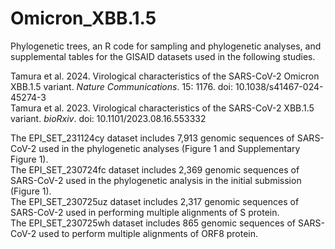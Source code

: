 # Omicron_XBB.1.5

Phylogenetic trees, an R code for sampling and phylogenetic analyses, and supplemental tables for the GISAID datasets used in the following studies.

Tamura et al. 2024. Virological characteristics of the SARS-CoV-2 Omicron XBB.1.5 variant. *Nature Communications*. 15: 1176. doi: 10.1038/s41467-024-45274-3\
Tamura et al. 2023. Virological characteristics of the SARS-CoV-2 XBB.1.5 variant. *bioRxiv*. doi: 10.1101/2023.08.16.553332

The EPI_SET_231124cy dataset includes 7,913 genomic sequences of SARS-CoV-2 used in the phylogenetic analyses (Figure 1 and Supplementary Figure 1).\
The EPI_SET_230724fc dataset includes 2,369 genomic sequences of SARS-CoV-2 used in the phylogenetic analysis in the initial submission (Figure 1).\
The EPI_SET_230725uz dataset includes 2,317 genomic sequences of SARS-CoV-2 used in performing multiple alignments of S protein.\
The EPI_SET_230725wh dataset includes 865 genomic sequences of SARS-CoV-2 used to perform multiple alignments of ORF8 protein.
